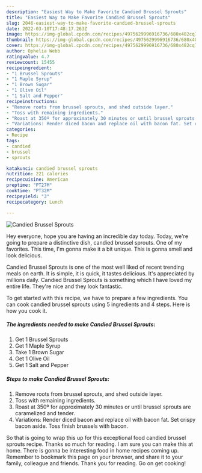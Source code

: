 ```yaml
---
description: "Easiest Way to Make Favorite Candied Brussel Sprouts"
title: "Easiest Way to Make Favorite Candied Brussel Sprouts"
slug: 2046-easiest-way-to-make-favorite-candied-brussel-sprouts
date: 2022-03-10T17:48:17.263Z
image: https://img-global.cpcdn.com/recipes/4975629996916736/680x482cq70/candied-brussel-sprouts-recipe-main-photo.jpg
thumbnail: https://img-global.cpcdn.com/recipes/4975629996916736/680x482cq70/candied-brussel-sprouts-recipe-main-photo.jpg
cover: https://img-global.cpcdn.com/recipes/4975629996916736/680x482cq70/candied-brussel-sprouts-recipe-main-photo.jpg
author: Ophelia Webb
ratingvalue: 4.7
reviewcount: 15455
recipeingredient:
- "1 Brussel Sprouts"
- "1 Maple Syrup"
- "1 Brown Sugar"
- "1 Olive Oil"
- "1 Salt and Pepper"
recipeinstructions:
- "Remove roots from brussel sprouts, and shed outside layer."
- "Toss with remaining ingredients."
- "Roast at 350º for approximately 30 minutes or until brussel sprouts are caramelized and tender."
- "Variations: Render diced bacon and replace oil with bacon fat. Set crispy bacon aside. Toss finish brussels with bacon."
categories:
- Recipe
tags:
- candied
- brussel
- sprouts

katakunci: candied brussel sprouts 
nutrition: 221 calories
recipecuisine: American
preptime: "PT27M"
cooktime: "PT32M"
recipeyield: "3"
recipecategory: Lunch

---
```



![Candied Brussel Sprouts](https://img-global.cpcdn.com/recipes/4975629996916736/680x482cq70/candied-brussel-sprouts-recipe-main-photo.jpg)

Hey everyone, hope you are having an incredible day today. Today, we're going to prepare a distinctive dish, candied brussel sprouts. One of my favorites. This time, I'm gonna make it a bit unique. This is gonna smell and look delicious.

Candied Brussel Sprouts is one of the most well liked of recent trending meals on earth. It is simple, it is quick, it tastes delicious. It's appreciated by millions daily. Candied Brussel Sprouts is something which I have loved my entire life. They're nice and they look fantastic.




To get started with this recipe, we have to prepare a few ingredients. You can cook candied brussel sprouts using 5 ingredients and 4 steps. Here is how you cook it.

<!--inarticleads1-->

##### The ingredients needed to make Candied Brussel Sprouts:

1. Get 1 Brussel Sprouts
1. Get 1 Maple Syrup
1. Take 1 Brown Sugar
1. Get 1 Olive Oil
1. Get 1 Salt and Pepper




<!--inarticleads2-->

##### Steps to make Candied Brussel Sprouts:

1. Remove roots from brussel sprouts, and shed outside layer.
1. Toss with remaining ingredients.
1. Roast at 350º for approximately 30 minutes or until brussel sprouts are caramelized and tender.
1. Variations: Render diced bacon and replace oil with bacon fat. Set crispy bacon aside. Toss finish brussels with bacon.




So that is going to wrap this up for this exceptional food candied brussel sprouts recipe. Thanks so much for reading. I am sure you can make this at home. There is gonna be interesting food in home recipes coming up. Remember to bookmark this page on your browser, and share it to your family, colleague and friends. Thank you for reading. Go on get cooking!
